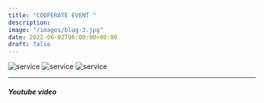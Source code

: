 ```yaml
---
title: "COOPERATE EVENT "
description:
image: "/images/blog-3.jpg"
date: 2022-06-02T06:00:00+00:00
draft: false
---
```



![service](/images/PRIVATE-1.jpg "service")
![service](/images/PRIVATE-2.jpg "service")
![service](/images/PRIVATE-3.jpg "service")


---

##### Youtube video

<YoutubePlayer id="C0DPdy98e4c" title="YouTube Video" />
